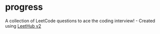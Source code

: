 # progress
A collection of LeetCode questions to ace the coding interview! - Created using [LeetHub v2](https://github.com/arunbhardwaj/LeetHub-2.0)
